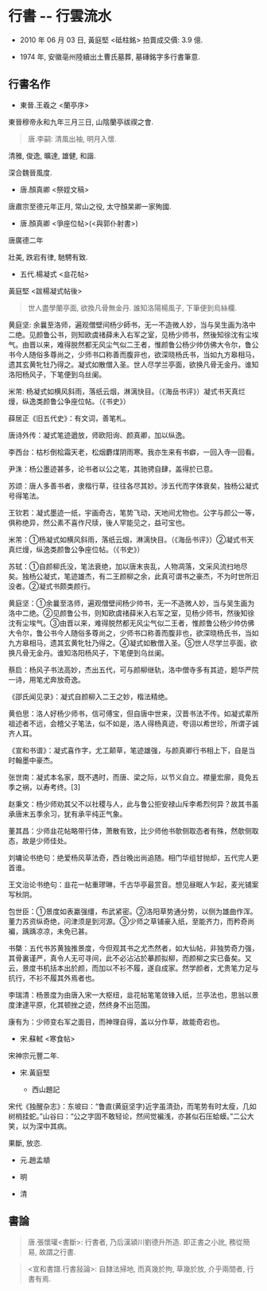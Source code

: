# 行書 -- 行雲流水

- 2010 年 06 月 03 日, 黃庭堅 <砥柱銘> 拍賣成交價: 3.9 億.

- 1974 年, 安徽亳州陸續出土曹氏墓葬, 墓磚銘字多行書筆意.

## 行書名作

- 東晉.王羲之 <蘭亭序>

東晉穆帝永和九年三月三日, 山陰蘭亭祓禊之會.

> 唐.李嗣: 清風出袖, 明月入懷.

清雅, 俊逸, 曠達, 雄健, 和諧.

深合魏晉風度.

- 唐.顏真卿 <祭姪文稿>

唐肅宗至德元年正月, 常山之役, 太守顏杲卿一家殉國.

- 唐.顏真卿 <爭座位帖>(<與郭仆射書>)

唐廣德二年

壯美, 跌宕有律, 馳騁有致.

- 五代.楊凝式 <韭花帖>

黃庭堅 <跋楊凝式帖後>

> 世人盡學蘭亭面, 欲換凡骨無金丹.
> 誰知洛陽楊風子, 下筆便到烏絲欄.

黄庭坚: 余曩至洛师，遍观僧壁间杨少師书，无一不造微人妙，当与吴生画为洛中二绝。见颜鲁公书，则知欧虞禇薛未入右军之室，见杨少师书，然後知徐沈有尘埃气。由晋以来，难得脱然都无风尘气似二王者，惟颜鲁公杨少帅仿佛大令尔，鲁公书今人随俗多尊尚之，少师书口称善而腹非也，欲深晓杨氏书，当如九方皋相马，遗其玄黄牝牡乃得之。凝式如散僧入圣。世人尽学兰亭面，欲换凡骨无金丹。谁知洛阳杨风子，下笔便到乌丝阑。

米芾: 杨凝式如横风斜雨，落纸云烟，淋漓快目。（《海岳书评》）凝式书天真烂熳，纵逸类颜鲁公争座位帖。（《书史》）

薛居正《旧五代史》：有文词，善笔札。

唐诗外传：凝式笔迹遒放，师欧阳询、颜真卿，加以纵逸。

李西台：枯杉倒桧霜天老，松烟麝煤阴雨寒。我亦生来有书癖，一回入寺一回看。

尹洙：杨公墨迹甚多，论书者以公之笔，其驰骋自肆，盖得於已意。

苏颂：唐人多善书者，隶楷行草，往往各尽其妙。涉五代而字体衰矣，独杨公凝式号得笔法。

王钦若：凝式墨迹一纸，宇画奇古，笔势飞动，天地间尤物也。公字与颜公一等，俱称绝异，然公素不喜作尺牍，後人罕能见之，益可宝也。

米芾：①杨凝式如横风斜雨，落纸云烟，淋漓快目。（《海岳书评》）②凝式书天真烂熳，纵逸类颜鲁公争座位帖。（《书史》）

苏轼：①自颜柳氏没，笔法衰绝，加以唐末丧乱，人物凋落，文采风流扫地尽矣。独杨公凝式，笔迹雄杰，有二王颜柳之余，此真可谓书之豪杰，不为时世所汩没者。②凝式书颇类颜行。

黄庭坚：①余曩至洛师，遍观僧壁间杨少帅书，无一不造微人妙，当与吴生画为洛中二绝。②见颜鲁公书，则知欧虞禇薛米入右军之室，见杨少师书，然後知徐沈有尘埃气。③由晋以来，难得脱然都无风尘气似二王者，惟颜鲁公杨少帅仿佛大令尔，鲁公书今人随俗多尊尚之，少师书口称善而腹非也，欲深晓杨氏书，当如九方皋相马，遗其玄黄牝牡乃得之。④凝式如散僧入圣。⑤世人尽学兰亭面，欲换凡骨无金丹。谁知洛阳杨风子，下笔便到乌丝阑。

蔡启：杨风子书法高妙，杰出五代，可与颜柳继轨，洛中僧寺多有其迹，题华严院一诗，用笔尤奔放奇逸。

《邵氏闻见录》：凝式自颜柳入二王之妙，楷法精绝。

黄伯思：洛人好杨少师书，信可傅宝，但自唐中世来，汉晋书法不传。如凝式辈所祖述者不远，会稽父子笔法，似不如是，洛人得杨真迹，夸诩以希世珍，所谓子诚齐人耳。

《宣和书谱》：凝式喜作字，尤工颠草，笔迹雄强，与颜真卿行书相上下，自是当时翰墨中豪杰。

张世南：凝式本名家，既不遇时，而唐、梁之际，以节义自立。襟量宏廓，竟免五季之祸，以寿考终。[3] 

赵秉文：杨少师劝其父不以社稷与人，此与鲁公拒安禄山斥李希烈何异？故其书虽承唐末五季余习，犹有承平纯正气象。

董其昌：少师韭花帖略带行体，萧散有致，比少师他书欹侧取态者有殊，然欹侧取态，故是少师佳处。

刘墉论书绝句：绝爱杨风草法奇，西台晚出尚追随。相门华组甘抛却，五代完人更首谁。

王文治论书绝句：韭花一帖重璆琳，千古华亭最赏音。想见昼眠人乍起，麦光铺案写秋阴。

包世臣：①景度如表驘强缰，布武紧密。②洛阳草势通分势，以侧为雄曲作浑。董力苏资纵奇绝，问津须是到河源。③少师之草铺豪入纸，至能齐力，而矜奇尚褊，踽踽凉凉，未免已甚。

书槩：五代书苏黄独推景度，今但观其书之尤杰然者，如大仙帖，非独势奇力强，其骨裏谨严，真令人无可寻间，此不必沾沾於摹颜拟柳，而颜柳之实已备矣。又云，景度书机括本出於颜，而加以不衫不履，遂自成家。然学颜者，尤贵笔力足与抗行，不衫不履其外焉者也。

李瑞清：杨景度为由唐入宋一大枢纽，韭花帖笔笔敛锋入纸，兰亭法也，思翁以景度津逮平原，化其顿挫之迹，然终身不出范围。

康有为：少师变右军之面目，而神理自得，盖以分作草，故能奇宕也。

- 宋.蘇軾 <寒食帖>

宋神宗元豐二年.

- 宋.黃庭堅

  - 西山題記

宋代《独醒杂志》：东坡曰：“鲁直(黄庭坚字)近字虽清劲，而笔势有时太瘦，几如树梢挂蛇。”山谷曰：“公之字固不敢轻论，然间觉褊浅，亦甚似石压蛤蟆。”二公大笑，以为深中其病。

果斷, 放恣.

- 元.趙孟頫

- 明

- 清

## 書論

> 唐.張懷瓘<書斷>: 行書者, 乃后漢潁川劉德升所造. 即正書之小訛, 務從簡易, 故謂之行書.

> <宣和書譜.行書敍論>: 自隸法掃地, 而真幾於拘, 草幾於放, 介乎兩間者, 行書有焉.

